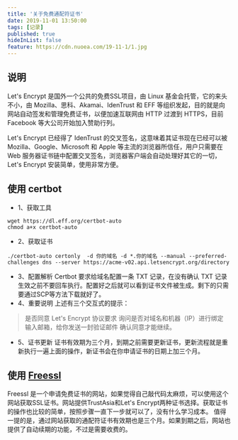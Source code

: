 ```yaml
---
title: '关于免费通配符证书'
date: 2019-11-01 13:50:00
tags: [记录]
published: true
hideInList: false
feature: https://cdn.nuoea.com/19-11-1/1.jpg
---
```


## 说明

Let's Encrypt 是国外一个公共的免费SSL项目，由 Linux 基金会托管，它的来头不小，由 Mozilla、思科、Akamai、IdenTrust 和 EFF 等组织发起，目的就是向网站自动签发和管理免费证书，以便加速互联网由 HTTP 过渡到 HTTPS，目前 Facebook 等大公司开始加入赞助行列。


Let's Encrypt 已经得了 IdenTrust 的交叉签名，这意味着其证书现在已经可以被 Mozilla、Google、Microsoft 和 Apple 等主流的浏览器所信任，用户只需要在 Web 服务器证书链中配置交叉签名，浏览器客户端会自动处理好其它的一切，Let's Encrypt 安装简单，使用非常方便。

## 使用 certbot 
- 1、获取工具
``` 
wget https://dl.eff.org/certbot-auto
chmod a+x certbot-auto
```
- 2、获取证书
```
./certbot-auto certonly  -d 你的域名 -d *.你的域名 --manual --preferred-challenges dns --server https://acme-v02.api.letsencrypt.org/directory
```
- 3、配置解析
Certbot 要求给域名配置一条 TXT 记录，在没有确认 TXT 记录生效之前不要回车执行。配置好之后就可以看到证书文件被生成。剩下的只需要通过SCP等方法下载就好了。
- 4、重要说明
上述有三个交互式的提示：
> 是否同意 Let's Encrypt 协议要求
> 询问是否对域名和机器（IP）进行绑定
> 输入邮箱，给你发送一封验证邮件
> 确认同意才能继续。
- 5、证书更新
证书有效期为三个月，到期之前需要更新证书，更新流程就是重新执行一遍上面的操作，新证书会在你申请证书的日期上加三个月。

## 使用 [Freessl](https://freessl.cn/) 

Freessl 是一个申请免费证书的网站，如果觉得自己敲代码太麻烦，可以使用这个网站获取SSL证书。网站提供TrustAsia和Let's Encrypt两种证书选择。获取证书的操作也比较的简单，按照步骤一直下一步就可以了，没有什么学习成本。
值得一提的是，通过网站获取的通配符证书有效期也是三个月。如果到期之后，网站也提供了自动续期的功能，不过是需要收费的。

